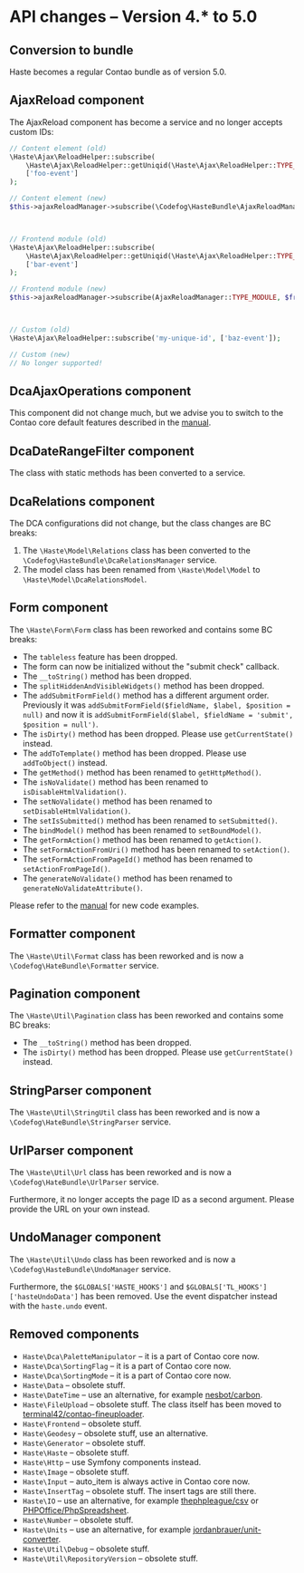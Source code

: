# API changes – Version 4.* to 5.0

## Conversion to bundle

Haste becomes a regular Contao bundle as of version 5.0. 


## AjaxReload component

The AjaxReload component has become a service and no longer accepts custom IDs:

```php
// Content element (old)
\Haste\Ajax\ReloadHelper::subscribe(
    \Haste\Ajax\ReloadHelper::getUniqid(\Haste\Ajax\ReloadHelper::TYPE_CONTENT, $contentElementId),
    ['foo-event']
);

// Content element (new)
$this->ajaxReloadManager->subscribe(\Codefog\HasteBundle\AjaxReloadManager::TYPE_CONTENT, $contentElementId, ['foo-event']);



// Frontend module (old)
\Haste\Ajax\ReloadHelper::subscribe(
    \Haste\Ajax\ReloadHelper::getUniqid(\Haste\Ajax\ReloadHelper::TYPE_MODULE, $this->id),
    ['bar-event']
);

// Frontend module (new)
$this->ajaxReloadManager->subscribe(AjaxReloadManager::TYPE_MODULE, $frontendModuleId, ['bar-event']);



// Custom (old)
\Haste\Ajax\ReloadHelper::subscribe('my-unique-id', ['baz-event']);

// Custom (new)
// No longer supported!
```


## DcaAjaxOperations component

This component did not change much, but we advise you to switch to the Contao core default features described 
in the [manual](docs/DcaAjaxOperations.md).


## DcaDateRangeFilter component

The class with static methods has been converted to a service.


## DcaRelations component

The DCA configurations did not change, but the class changes are BC breaks:

1. The `\Haste\Model\Relations` class has been converted to the `\Codefog\HasteBundle\DcaRelationsManager` service.
2. The model class has been renamed from `\Haste\Model\Model` to `\Haste\Model\DcaRelationsModel`. 


## Form component

The `\Haste\Form\Form` class has been reworked and contains some BC breaks:

- The `tableless` feature has been dropped.
- The form can now be initialized without the "submit check" callback.
- The `__toString()` method has been dropped.
- The `splitHiddenAndVisibleWidgets()` method has been dropped.
- The `addSubmitFormField()` method has a different argument order. Previously it was `addSubmitFormField($fieldName, $label, $position = null)` and now it is `addSubmitFormField($label, $fieldName = 'submit', $position = null')`.
- The `isDirty()` method has been dropped. Please use `getCurrentState()` instead.
- The `addToTemplate()` method has been dropped. Please use `addToObject()` instead.
- The `getMethod()` method has been renamed to `getHttpMethod()`.
- The `isNoValidate()` method has been renamed to `isDisableHtmlValidation()`.
- The `setNoValidate()` method has been renamed to `setDisableHtmlValidation()`.
- The `setIsSubmitted()` method has been renamed to `setSubmitted()`.
- The `bindModel()` method has been renamed to `setBoundModel()`.
- The `getFormAction()` method has been renamed to `getAction()`.
- The `setFormActionFromUri()` method has been renamed to `setAction()`.
- The `setFormActionFromPageId()` method has been renamed to `setActionFromPageId()`.
- The `generateNoValidate()` method has been renamed to `generateNoValidateAttribute()`.

Please refer to the [manual](docs/Form.md) for new code examples.


## Formatter component

The `\Haste\Util\Format` class has been reworked and is now a `\Codefog\HateBundle\Formatter` service.


## Pagination component

The `\Haste\Util\Pagination` class has been reworked and contains some BC breaks:

- The `__toString()` method has been dropped.
- The `isDirty()` method has been dropped. Please use `getCurrentState()` instead.


## StringParser component

The `\Haste\Util\StringUtil` class has been reworked and is now a `\Codefog\HateBundle\StringParser` service.


## UrlParser component

The `\Haste\Util\Url` class has been reworked and is now a `\Codefog\HateBundle\UrlParser` service.

Furthermore, it no longer accepts the page ID as a second argument. Please provide the URL on your own instead.


## UndoManager component

The `\Haste\Util\Undo` class has been reworked and is now a `\Codefog\HasteBundle\UndoManager` service.

Furthermore, the `$GLOBALS['HASTE_HOOKS']` and `$GLOBALS['TL_HOOKS']['hasteUndoData']` has been removed. Use the event
dispatcher instead with the `haste.undo` event.


## Removed components

- `Haste\Dca\PaletteManipulator` – it is a part of Contao core now.
- `Haste\Dca\SortingFlag` – it is a part of Contao core now.
- `Haste\Dca\SortingMode` – it is a part of Contao core now.
- `Haste\Data` – obsolete stuff.
- `Haste\DateTime` – use an alternative, for example [nesbot/carbon](https://github.com/briannesbitt/Carbon).
- `Haste\FileUpload` – obsolete stuff. The class itself has been moved to [terminal42/contao-fineuploader](https://github.com/terminal42/contao-fineuploader).
- `Haste\Frontend` – obsolete stuff.
- `Haste\Geodesy` – obsolete stuff, use an alternative.
- `Haste\Generator` – obsolete stuff.
- `Haste\Haste` – obsolete stuff.
- `Haste\Http` – use Symfony components instead.
- `Haste\Image` – obsolete stuff.
- `Haste\Input` – auto_item is always active in Contao core now.
- `Haste\InsertTag` – obsolete stuff. The insert tags are still there.
- `Haste\IO` – use an alternative, for example [thephpleague/csv](https://github.com/thephpleague/csv) or [PHPOffice/PhpSpreadsheet](https://github.com/PHPOffice/PhpSpreadsheet).
- `Haste\Number` – obsolete stuff.
- `Haste\Units` – use an alternative, for example [jordanbrauer/unit-converter](https://github.com/jordanbrauer/unit-converter).
- `Haste\Util\Debug` – obsolete stuff.
- `Haste\Util\RepositoryVersion` – obsolete stuff.

